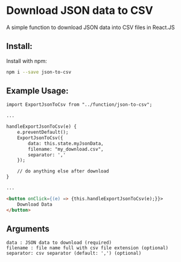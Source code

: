 # Download JSON data to CSV
A simple function to download JSON data into CSV files in React.JS

## Install:

Install with npm:
```sh
npm i --save json-to-csv
```

## Example Usage:
```html
import ExportJsonToCsv from "../function/json-to-csv";

...

handleExportJsonToCsv(e) {
    e.preventDefault();
    ExportJsonToCsv({
        data: this.state.myJsonData,
        filename: "my_download.csv",
        separator: ','
    });

    // do anything else after download
}

...

<button onClick={(e) => {this.handleExportJsonToCsv(e);}}>
    Download Data
</button>
```

## Arguments
```
data : JSON data to download (required)
filename : file name full with csv file extension (optional)
separator: csv separator (default: ',') (optional)
```